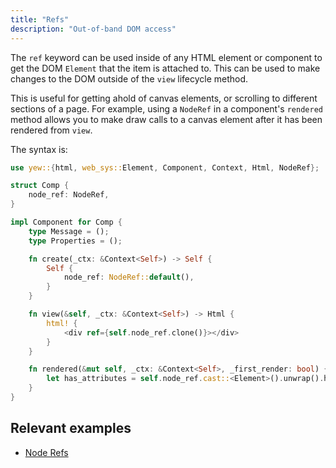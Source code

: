 ```yaml
---
title: "Refs"
description: "Out-of-band DOM access"
---
```


The `ref` keyword can be used inside of any HTML element or component to get the DOM `Element` that 
the item is attached to. This can be used to make changes to the DOM outside of the `view` lifecycle
method. 

This is useful for getting ahold of canvas elements, or scrolling to different sections of a page. 
For example, using a `NodeRef` in a component's `rendered` method allows you to make draw calls to 
a canvas element after it has been rendered from `view`.

The syntax is:

```rust
use yew::{html, web_sys::Element, Component, Context, Html, NodeRef};

struct Comp {
    node_ref: NodeRef,
}

impl Component for Comp {
    type Message = ();
    type Properties = ();

    fn create(_ctx: &Context<Self>) -> Self {
        Self {
            node_ref: NodeRef::default(),
        }
    }

    fn view(&self, _ctx: &Context<Self>) -> Html {
        html! {
            <div ref={self.node_ref.clone()}></div>
        }
    }

    fn rendered(&mut self, _ctx: &Context<Self>, _first_render: bool) {
        let has_attributes = self.node_ref.cast::<Element>().unwrap().has_attributes();
    }
}
```

## Relevant examples
- [Node Refs](https://github.com/yewstack/yew/tree/master/examples/node_refs)
